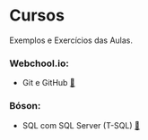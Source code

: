 # Cursos
Exemplos e Exercícios das Aulas.

### Webchool.io:
- Git e GitHub [:link:](https://www.youtube.com/playlist?list=PL77JVjKTJT2h4aACrIx1ECmr8h9esjh16)

### Bóson:
 - SQL com SQL Server (T-SQL) [:link:](https://www.youtube.com/playlist?list=PLucm8g_ezqNqI5cW3alteV5olcMCcHYRK)
